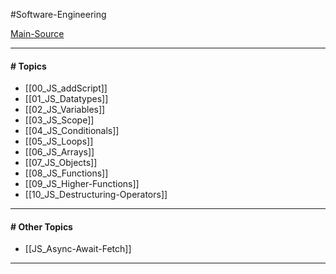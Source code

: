 #Software-Engineering 

[Main-Source](https://github.com/Asabeneh/30-Days-Of-React/blob/master/01_Day_JavaScript_Refresher/01_javascript_refresher.md)

---
#### # Topics

- [[00_JS_addScript]]
- [[01_JS_Datatypes]]
- [[02_JS_Variables]]
- [[03_JS_Scope]]
- [[04_JS_Conditionals]]
- [[05_JS_Loops]]
- [[06_JS_Arrays]]
- [[07_JS_Objects]]
- [[08_JS_Functions]]
- [[09_JS_Higher-Functions]]
- [[10_JS_Destructuring-Operators]]

---
#### # Other Topics

- [[JS_Async-Await-Fetch]]

---

